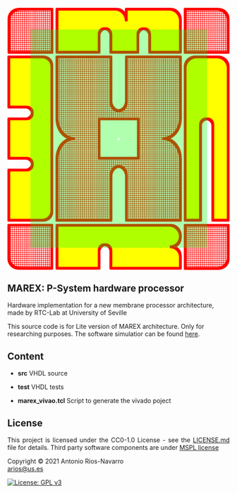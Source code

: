 <p align="center">
<img align="center" src="https://github.com/jarios86/marex/blob/master/Marex_logo.png" alt="Marex extended logo">
</p>

<h2 name="Title">MAREX: P-System hardware processor</h2>

Hardware implementation for a new membrane processor architecture, made by RTC-Lab at University of Seville

This source code is for Lite version of MAREX architecture. Only for researching purposes. The software simulatior can be found <a href="https://github.com/danicas1971/MAREX-SIM">here</a>.

<h2 name="Contente">Content</h2>

- <b>src</b> VHDL source

- <b>test</b> VHDL tests

- <b>marex_vivao.tcl</b> Script to generate the vivado poject

<h2 name="License">License</h2>

<p align="justify">
This project is licensed under the CC0-1.0 License - see the <a href="https://raw.githubusercontent.com/jarios86/marex/master/LICENSE?token=ADAO7TWUZT7G36R6BCY7F33AH52ZI">LICENSE.md</a> file for details.
Third party software components are under <a href="https://opensource.org/licenses/MS-PL">MSPL license </a>
</p>

<p align="justify">
Copyright © 2021 Antonio Rios-Navarro<br>  
<a href="mailto:arios@us.es">arios@us.es</a>
</p>

[![License: GPL v3](https://img.shields.io/badge/License-GPL%20v3-blue.svg)](http://www.gnu.org/licenses/gpl-3.0)
